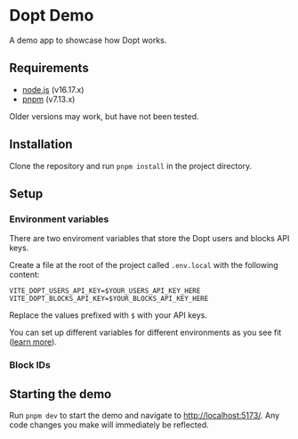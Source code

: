 # Dopt Demo

A demo app to showcase how Dopt works.

## Requirements

- [node.js](https://nodejs.org/) (v16.17.x)
- [pnpm](https://pnpm.io/) (v7.13.x)

Older versions may work, but have not been tested.

## Installation

Clone the repository and run `pnpm install` in the project directory.

## Setup

### Environment variables

There are two enviroment variables that store the Dopt users and blocks API keys.

Create a file at the root of the project called `.env.local` with the following content:

```
VITE_DOPT_USERS_API_KEY=$YOUR_USERS_API_KEY_HERE
VITE_DOPT_BLOCKS_API_KEY=$YOUR_BLOCKS_API_KEY_HERE
```

Replace the values prefixed with `$` with your API keys.

You can set up different variables for different environments as you see fit ([learn more](https://vitejs.dev/guide/env-and-mode.html)).

### Block IDs

## Starting the demo

Run `pnpm dev` to start the demo and navigate to [http://localhost:5173/](http://localhost:5173/). Any code changes you make will immediately be reflected.
